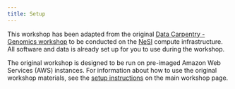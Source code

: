 ```yaml
---
title: Setup
---
```


This workshop has been adapted from the original [Data Carpentry - Genomics workshop](http://www.datacarpentry.org/genomics-workshop) to be conducted on the [NeSI](https://www.nesi.org.nz) compute infrastructure. All software and data is already set up for you to use during the workshop.

The original workshop is designed to be run on pre-imaged Amazon Web Services
(AWS) instances. For information about how to
use the original workshop materials, see the
[setup instructions](https://www.datacarpentry.org/genomics-workshop/setup.html) on the main workshop page.
